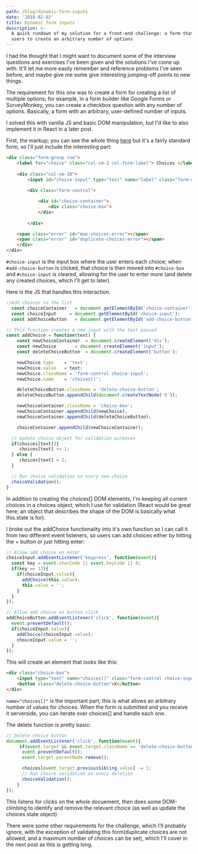 ```yaml
---
path: /blog/dynamic-form-inputs
date: '2018-02-02'
title: Dynamic form inputs
description: >-
  A quick rundown of my solution for a front-end challenge: a form that allows
  users to create an arbitrary number of options
---
```

I had the thought that I might want to document some of the interview questions and exercises I've been given and the solutions I've come up with. It'll let me more easily remember and reference problems I've seen before, and maybe give me some give interesting jumping-off points to new things.

The requirement for this one was to create a form for creating a list of multiple options; for example, in a form builder like Google Forms or SurveyMonkey, you can create a checkbox question with any number of options. Basically, a form with an arbitrary, user-defined number of inputs. 

I solved this with vanilla JS and basic DOM manipulation, but I'd like to also implement it in React in a later post. 

First, the markup; you can see the whole thing [here](https://codepen.io/mkeat/pen/qyYJBb) but it's a fairly standard form, so I'll just include the interesting part:

```html
<div class="form-group row">
	<label for="choice" class="col-sm-2 col-form-label"> Choices </label>
    	
    <div class="col-sm-10">
        <input id="choice-input" type="text" name="label" class="form-control choice-input"> <button id="add-choice-button" class="btn btn-success"> + </button>
        	
        <div class="form-control">

	        <div id="choice-container">
	        	<div class="choice-box">
	        </div>
	    
	    </div>

    <span class="error" id="max-choices-error"></span>
    <span class="error" id="duplicate-choices-error"></span>
    </div>
</div>
```

`#choice-input` is the input box where the user enters each choice; when `#add-choice-button` is clicked, that choice is then moved into `#choice-box` and `#choice-input` is cleared, allowing for the user to enter more (and delete any created choices, which I'll get to later).

Here is the JS that handles this interaction. 

```javascript
//Add choices to the list
  const choiceContainer   = document.getElementById('choice-container');
  const choiceInput     = document.getElementById('choice-input');
  const addChoiceButton   = document.getElementById('add-choice-button');

// This function creates a new input with the text passed
const addChoice = function(text) {
    const newChoiceContainer  = document.createElement('div');
    const newChoice       = document.createElement('input');
    const deleteChoiceButton  = document.createElement('button');

    newChoice.type    = 'text';
    newChoice.value   = text;
    newChoice.className = 'form-control choice-input';
    newChoice.name    = 'choices[]';

    deleteChoiceButton.className = 'delete-choice-button';
    deleteChoiceButton.appendChild(document.createTextNode('X'));

    newChoiceContainer.className = 'choice-box';
    newChoiceContainer.appendChild(newChoice);
    newChoiceContainer.appendChild(deleteChoiceButton);

    choiceContainer.appendChild(newChoiceContainer);

  // Update choice object for validation purposes
  if(choices[text]){
     choices[text] += 1;
  } else {
     choices[text] = 1;
  }

  // Run choice validation on every new choice
  choiceValidation();
}
```

In addition to creating the choices\[] DOM elements, I'm keeping all current choices in a choices object, which I use for validation (React would be great here; an object that describes the shape of the DOM is basically what this.state is for).

I broke out the addChoice functionality into it's own function so I can call it from two different event listeners, so users can add choices either by hitting the + button or just hitting enter:

```javascript
// Allow add choice on enter
choiceInput.addEventListener('keypress', function(event){
  const key = event.charCode || event.keyCode || 0;
  if(key == 13){
    if(choiceInput.value){
      addChoice(this.value);
      this.value = '';
    }
  }
});

// Allow add choice on button click
addChoiceButton.addEventListener('click', function(event){
  event.preventDefault();
  if(choiceInput.value){
    addChoice(choiceInput.value);
    choiceInput.value = '';
  }
});
```

This will create an element that looks like this:

```html
<div class="choice-box">
    <input type="text" name="choices[]" class="form-control choice-input">
    <button class="delete-choice-button">X</button>
</div>
```

`name="choices[]"` is the important part; this is what allows an arbitrary number of values for choices. When the form is submitted and you receive it serverside, you can iterate over choices\[] and handle each one.

The delete function is pretty basic:

```javascript
// Delete choice button
document.addEventListener('click', function(event){
     if(event.target && event.target.className == 'delete-choice-button'){
      event.preventDefault();
      event.target.parentNode.remove();

      choices[event.target.previousSibling.value] -= 1;
      // Run choice validation on every deletion
      choiceValidation();
    } 
});
```

This listens for clicks on the whole docuement, then does some DOM-climbing to identify and remove the relevant choice (as well as update the choices state object)

There were some other requirements for the challenge, which I'll probably ignore, with the exception of validating this form(duplicate choices are not allowed, and a maximum number of choices can be set), which I'll cover in the next post as this is getting long.
